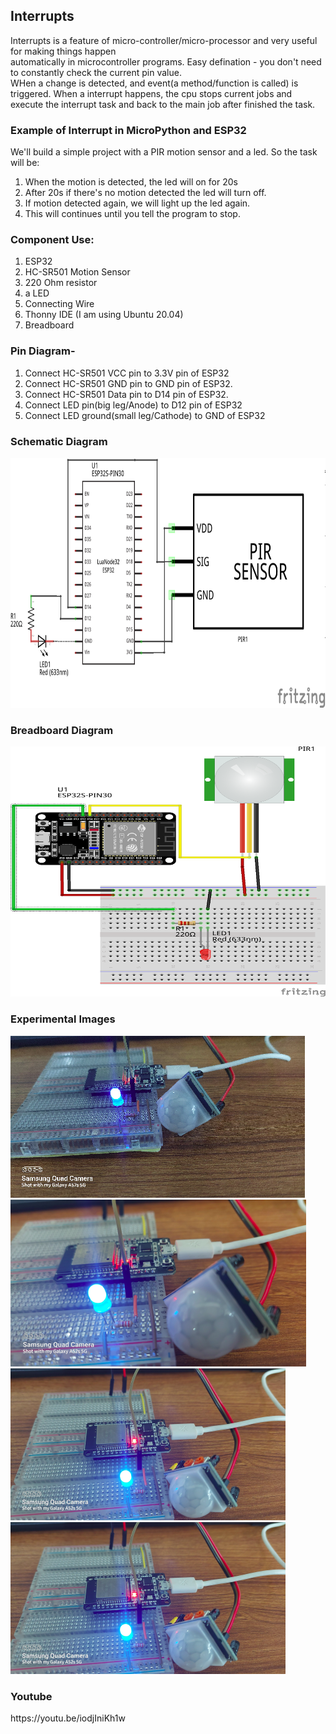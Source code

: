
<h2>Interrupts</h2>
<p>Interrupts is a feature of micro-controller/micro-processor and very useful for making things happen <br>
automatically in microcontroller programs. Easy defination - you don't need to constantly check the current pin value. <br>
WHen a change is detected, and event(a method/function is called) is triggered. When a interrupt happens, 
the cpu stops current jobs and execute the interrupt task and back to the main job after finished the task.</p>

<h3>Example of Interrupt in MicroPython and ESP32</h3>

<p> We'll build a simple project with a PIR motion sensor and a led. So the task will be: 
<ol>
<li>When the motion is detected, the led will on for 20s</li>
<li>After 20s if there's no motion detected the led will turn off.</li>
<li>If motion detected again, we will light up the led again. </li>
<li>This will continues until you tell the program to stop.</li>
</ol>
</p>

<h3>Component Use:</h3>
<p>
<ol>
<li>ESP32</li>
<li>HC-SR501 Motion Sensor</li>
<li>220 Ohm resistor</li>
<li>a LED</li>
<li>Connecting Wire</li>
<li>Thonny IDE (I am using Ubuntu 20.04)</li>
<li>Breadboard</li>
</ol>
</p>

<h3>Pin Diagram-</h3>
<p>
<ol>
<li>Connect HC-SR501 VCC pin to 3.3V pin of ESP32</li>
<li>Connect HC-SR501 GND pin to GND pin of ESP32.</li>
<li>Connect HC-SR501 Data pin to D14 pin of ESP32.</li>
<li>Connect LED pin(big leg/Anode) to D12 pin of ESP32</li>
<li>Connect LED ground(small leg/Cathode) to GND of ESP32</li>
</ol>
</p>

<h3>Schematic Diagram</h3>
<img src= 'Images/schematic_diagram.png' width=600 height=400>
<h3>Breadboard Diagram</h3>
<img src= 'Images/breadboard_diagram.png' width=800 height=400>

<h3>Experimental Images</h3>
<img src= 'Images/image1.png'>
<img src= 'Images/image2.png'>
<img src= 'Images/image3.png'>
<img src= 'Images/image3.png'>

<h3>Youtube</h3>
https://youtu.be/iodjIniKh1w
